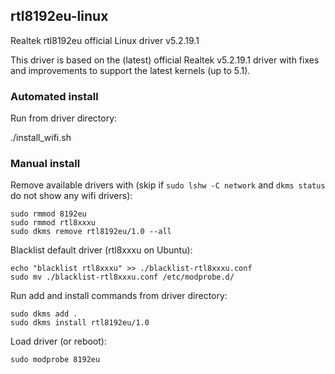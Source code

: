 ## rtl8192eu-linux
Realtek rtl8192eu official Linux driver v5.2.19.1

This driver is based on the (latest) official Realtek v5.2.19.1 driver with fixes and improvements to support the latest kernels (up to 5.1).

### Automated install 

Run from driver directory:

./install_wifi.sh

### Manual install

Remove available drivers with (skip if `sudo lshw -C network` and `dkms status` do not show any wifi drivers):

```
sudo rmmod 8192eu
sudo rmmod rtl8xxxu
sudo dkms remove rtl8192eu/1.0 --all
```

Blacklist default driver (rtl8xxxu on Ubuntu):

```
echo "blacklist rtl8xxxu" >> ./blacklist-rtl8xxxu.conf
sudo mv ./blacklist-rtl8xxxu.conf /etc/modprobe.d/
```

Run add and install commands from driver directory:

```
sudo dkms add .
sudo dkms install rtl8192eu/1.0
```

Load driver (or reboot):

`sudo modprobe 8192eu`




